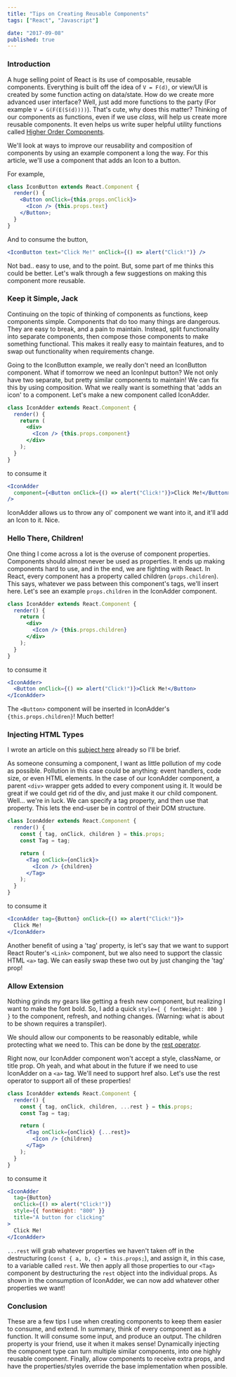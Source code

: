 ```yaml
---
title: "Tips on Creating Reusable Components"
tags: ["React", "Javascript"]

date: "2017-09-08"
published: true
---
```


### Introduction

A huge selling point of React is its use of composable, reusable components. Everything is built off the idea of `V = F(d)`, or view/UI is created by some function acting on data/state. How do we create more advanced user interface? Well, just add more functions to the party (For example `V = G(F(E(S(d))))`). That's cute, why does this matter? Thinking of our components as functions, even if we use _class_, will help us create more reusable components. It even helps us write super helpful utility functions called [Higher Order Components](http://dylanpaulus.com/reactjs/2017/08/17/higher-order-components/).

We'll look at ways to improve our reusability and composition of components by using an example component a long the way. For this article, we'll use a component that adds an Icon to a button.

For example,

```jsx
class IconButton extends React.Component {
  render() {
    <Button onClick={this.props.onClick}>
      <Icon /> {this.props.text}
    </Button>;
  }
}
```

And to consume the button,

```jsx
<IconButton text="Click Me!" onClick={() => alert("Click!")} />
```

Not bad.. easy to use, and to the point. But, some part of me thinks this could be better. Let's walk through a few suggestions on making this component more reusable.

### Keep it Simple, Jack

Continuing on the topic of thinking of components as functions, keep components simple. Components that do too many things are dangerous. They are easy to break, and a pain to maintain. Instead, split functionality into separate components, then compose those components to make something functional. This makes it really easy to maintain features, and to swap out functionality when requirements change.

Going to the IconButton example, we really don't need an IconButton component. What if tomorrow we need an IconInput button? We not only have two separate, but pretty similar components to maintain! We can fix this by using composition. What we really want is something that 'adds an icon' to a component. Let's make a new component called IconAdder.

```jsx
class IconAdder extends React.Component {
  render() {
    return (
      <div>
        <Icon /> {this.props.component}
      </div>
    );
  }
}
```

to consume it

```jsx
<IconAdder
  component={<Button onClick={() => alert("Click!")}>Click Me!</Button>}
/>
```

IconAdder allows us to throw any ol' component we want into it, and it'll add an Icon to it. Nice.

### Hello There, Children!

One thing I come across a lot is the overuse of component properties. Components should almost never be used as properties. It ends up making components hard to use, and in the end, we are fighting with React. In React, every component has a property called children (`props.children`). This says, whatever we pass between this component's tags, we'll insert here. Let's see an example `props.children` in the IconAdder component.

```jsx
class IconAdder extends React.Component {
  render() {
    return (
      <div>
        <Icon /> {this.props.children}
      </div>
    );
  }
}
```

to consume it

```jsx
<IconAdder>
  <Button onClick={() => alert("Click!")}>Click Me!</Button>
</IconAdder>
```

The `<Button>` component will be inserted in IconAdder's `{this.props.children}`! Much better!

### Injecting HTML Types

I wrote an article on this [subject here](http://dylanpaulus.com/reactjs/2017/07/26/injecting-react-tag-types/) already so I'll be brief.

As someone consuming a component, I want as little pollution of my code as possible. Pollution in this case could be anything: event handlers, code size, or even HTML elements. In the case of our IconAdder component, a parent `<div>` wrapper gets added to every component using it. It would be great if we could get rid of the div, and just make it our child component. Well... we're in luck. We can specify a tag property, and then use that property. This lets the end-user be in control of their DOM structure.

```jsx
class IconAdder extends React.Component {
  render() {
    const { tag, onClick, children } = this.props;
    const Tag = tag;

    return (
      <Tag onClick={onClick}>
        <Icon /> {children}
      </Tag>
    );
  }
}
```

to consume it

```jsx
<IconAdder tag={Button} onClick={() => alert("Click!")}>
  Click Me!
</IconAdder>
```

Another benefit of using a 'tag' property, is let's say that we want to support React Router's `<Link>` component, but we also need to support the classic HTML `<a>` tag. We can easily swap these two out by just changing the 'tag' prop!

### Allow Extension

Nothing grinds my gears like getting a fresh new component, but realizing I want to make the font bold. So, I add a quick `style={ { fontWeight: 800 } }` to the component, refresh, and nothing changes. (Warning: what is about to be shown requires a transpiler).

We should allow our components to be reasonably editable, while protecting what we need to. This can be done by the [rest operator](https://developer.mozilla.org/en-US/docs/Web/JavaScript/Reference/Operators/Destructuring_assignment#Rest_in_Object_Destructuring).

Right now, our IconAdder component won't accept a style, className, or title prop. Oh yeah, and what about in the future if we need to use IconAdder on a `<a>` tag. We'll need to support href also. Let's use the rest operator to support all of these properties!

```jsx
class IconAdder extends React.Component {
  render() {
    const { tag, onClick, children, ...rest } = this.props;
    const Tag = tag;

    return (
      <Tag onClick={onClick} {...rest}>
        <Icon /> {children}
      </Tag>
    );
  }
}
```

to consume it

```jsx
<IconAdder
  tag={Button}
  onClick={() => alert("Click!")}
  style={{ fontWeight: "800" }}
  title="A button for clicking"
>
  Click Me!
</IconAdder>
```

`...rest` will grab whatever properties we haven't taken off in the destructuring (`const { a, b, c} = this.props;`), and assign it, in this case, to a variable called `rest`. We then apply all those properties to our `<Tag>` component by destructuring the `rest` object into the individual props. As shown in the consumption of IconAdder, we can now add whatever other properties we want!

### Conclusion

These are a few tips I use when creating components to keep them easier to consume, and extend. In summary, think of every component as a function. It will consume some input, and produce an output. The children property is your friend, use it when it makes sense! Dynamically injecting the component type can turn multiple similar components, into one highly reusable component. Finally, allow components to receive extra props, and have the properties/styles override the base implementation when possible.
